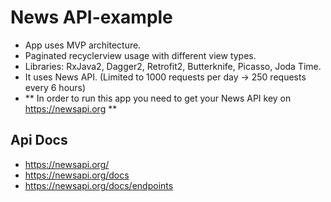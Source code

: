 # News API-example

- App uses MVP architecture.
- Paginated recyclerview usage with different view types.
- Libraries: RxJava2, Dagger2, Retrofit2, Butterknife, Picasso, Joda Time.
- It uses News API. (Limited to 1000 requests per day -> 250 requests every 6 hours)
- ** In order to run this app you need to get your News API key on https://newsapi.org **

## Api Docs

- https://newsapi.org/
- https://newsapi.org/docs
- https://newsapi.org/docs/endpoints

